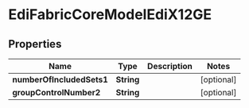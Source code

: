 
# EdiFabricCoreModelEdiX12GE

## Properties
Name | Type | Description | Notes
------------ | ------------- | ------------- | -------------
**numberOfIncludedSets1** | **String** |  |  [optional]
**groupControlNumber2** | **String** |  |  [optional]



